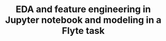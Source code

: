 ---
title: EDA and feature engineering in Jupyter notebook and modeling in a Flyte task
weight: 1
variants: +flyte -serverless -byoc -selfmanaged
layout: py_example
example_file: /external/unionai-examples/v1/flyte-tutorials/exploratory_data_analysis/exploratory_data_analysis/notebook_and_task.py
---